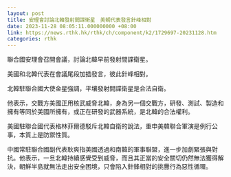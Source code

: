 ```yaml
---
layout: post
title: 安理會討論北韓發射間諜衛星　美朝代表發言針峰相對
date: 2023-11-28 08:05:11.000000000 +08:00
link: https://news.rthk.hk/rthk/ch/component/k2/1729697-20231128.htm
categories: rthk
---
```


聯合國安理會召開會議，討論北韓早前發射間諜衛星。

美國和北韓代表在會議尾段加插發言，彼此針峰相對。

北韓駐聯合國大使金星強調，平壤發射間諜衛星是合法自衛。

他表示，交戰方美國正用核武威脅北韓，身為另一個交戰方，研發、測試、製造和擁有等同於美國所擁有，或正在研發的武器系統，是北韓的合法權利。

美國駐聯合國代表格林菲爾德駁斥北韓自衛的說法，重申美韓聯合軍演是例行公事，本質上是防禦性質。

中國常駐聯合國副代表耿爽指美國透過和南韓的軍事聯盟，進一步加劇緊張與對抗。他表示，一旦北韓持續感覺受到威脅，而且其正當的安全關切仍然無法獲得解決，朝鮮半島就無法走出安全困境，只會陷入針鋒相對的挑釁行為惡性循環。
